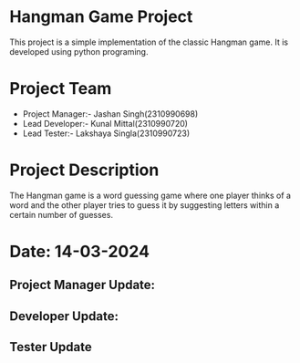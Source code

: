 # Hangman Game Project 
This project is a simple implementation of the classic Hangman game. It is developed using python programing.

# Project Team
- Project Manager:- Jashan Singh(2310990698)
- Lead Developer:- Kunal Mittal(2310990720)
- Lead Tester:- Lakshaya Singla(2310990723)

# Project Description
The Hangman game is a word guessing game where one player thinks of a word and the other player tries to guess it by suggesting letters within a certain number of guesses.


# Date: 14-03-2024

## Project Manager Update:








## Developer Update:








## Tester Update







